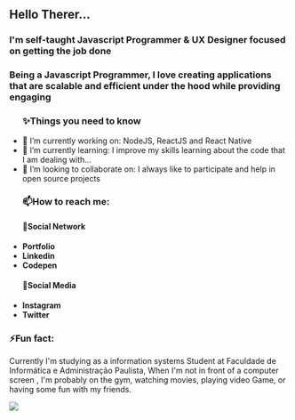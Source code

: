 
<!--
**JVMarks/JVMarks** is a ✨ _special_ ✨ repository because its `README.md` (this file) appears on your GitHub profile.

Here are some ideas to get you started:
- Hi there 👋: ...
- 🔭 I’m currently working on: ...
- 🌱 I’m currently learning: ...
- 👯 I’m looking to collaborate on: ...
- 🤔 I’m looking for help with: ...
- 💬 Ask me about: ...
- 📫 How to reach me: ...
- 😄 Pronouns: ...
- ⚡ Fun fact: ...
-->
<div id="readme" class="Box md js-code-block-container Box--responsive">
    <div class="Box-header d-flex flex-items-center flex-justify-between bg-white border-bottom-0">
      <h2 class="Box-title pr-3">
        Hello Therer...
      </h2>
    </div>
      <div class="Box-body px-5 pb-5">
       <h3>I'm self-taught Javascript Programmer & UX Designer focused on getting the job done</h3>
       <h3>Being a Javascript Programmer, I love creating applications that are scalable and efficient under the hood while providing engaging</h3>
<ul> 
  <h3>✨Things you need to know</h3>
   <li>🔭 I’m currently working on: NodeJS, ReactJS and React Native</li>
   <li>🌱 I’m currently learning: I improve my skills learning about the code that I am dealing with...</li>
   <li>👯 I’m looking to collaborate on: I always like to participate and help in open source projects</li>
</ul>
 <ul>
   <h3>📫How to reach me:</h3>
  <h4>💬Social Network</h4>
  <li><b><a href="https://jvmarks.github.io/" style="text-decoration:none;">Portfolio</a></b></li>
  <li><b><a href="https://www.linkedin.com/in/jo%C3%A3o-victor-marks-74b26a193/" style="text-decoration:none;">Linkedin</a></b></li>
  <li><b><a href="https://codepen.io/marks_13" style="text-decoration:none;">Codepen</a></b></li>
</ul>
  <ul>
  <h4>👯Social Media</h4>
    <li><b><a href="https://www.instagram.com/jv.marks/" style="text-decoration:none;">Instagram</a></b></li>
    <li><b><a href="https://twitter.com/marks131" style="text-decoration:none;">Twitter</a></b></li>
  </ul>
<h3>⚡Fun fact:</h3>      
<p>Currently I'm studying as a information systems Student at Faculdade de Informática e Administração Paulista, When I'm not in front of a computer screen , I'm probably on the gym, watching movies, playing video Game, or having some fun with my friends.</p>

<img src="https://github-readme-stats.vercel.app/api?username=JVMarks&&show_icons=true&title_color=ffffff&icon_color=bb2acf&text_color=daf7dc&bg_color=151515">
